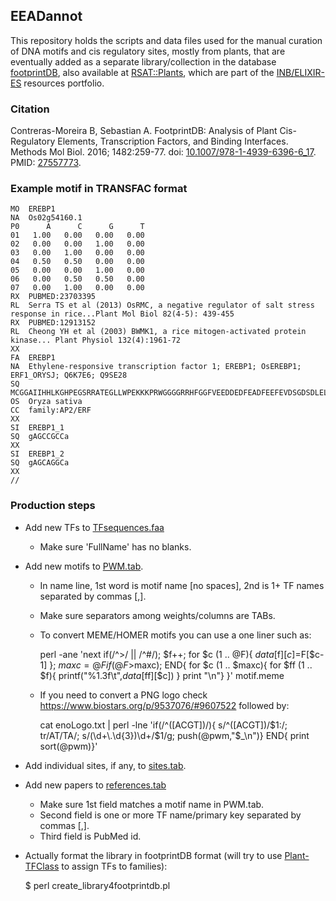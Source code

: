 ## EEADannot

This repository holds the scripts and data files used for the manual curation of DNA motifs and cis regulatory sites, 
mostly from plants, that are eventually added as a separate library/collection in the database 
[footprintDB](https://floresta.eead.csic.es/footprintdb), also available at [RSAT::Plants](https://rsat.eead.csic.es/plants),
which are part of the [INB/ELIXIR-ES](https://inb-elixir.es) resources portfolio.

### Citation

Contreras-Moreira B, Sebastian A. FootprintDB: Analysis of Plant Cis-Regulatory Elements, 
Transcription Factors, and Binding Interfaces. Methods Mol Biol. 2016; 1482:259-77. 
doi: [10.1007/978-1-4939-6396-6_17](https://doi.org/10.1007/978-1-4939-6396-6_17). PMID: [27557773](https://pubmed.ncbi.nlm.nih.gov/27557773).

### Example motif in TRANSFAC format

    MO  EREBP1
    NA  Os02g54160.1
    P0      A      C      G      T
    01   1.00   0.00   0.00   0.00
    02   0.00   0.00   1.00   0.00
    03   0.00   1.00   0.00   0.00
    04   0.50   0.50   0.00   0.00
    05   0.00   0.00   1.00   0.00
    06   0.00   0.50   0.50   0.00
    07   0.00   1.00   0.00   0.00
    RX  PUBMED:23703395
    RL  Serra TS et al (2013) OsRMC, a negative regulator of salt stress response in rice...Plant Mol Biol 82(4-5): 439-455
    RX  PUBMED:12913152
    RL  Cheong YH et al (2003) BWMK1, a rice mitogen-activated protein kinase... Plant Physiol 132(4):1961-72
    XX
    FA  EREBP1
    NA  Ethylene-responsive transcription factor 1; EREBP1; OsEREBP1; ERF1_ORYSJ; Q6K7E6; Q9SE28
    SQ  MCGGAIIHHLKGHPEGSRRATEGLLWPEKKKPRWGGGGRRHFGGFVEEDDEDFEADFEEFEVDSGDSDLELGEEDDDDVVEI...
    OS  Oryza sativa
    CC  family:AP2/ERF
    XX
    SI  EREBP1_1
    SQ  gAGCCGCCa
    XX
    SI  EREBP1_2
    SQ  gAGCAGGCa
    XX
    //

### Production steps

* Add new TFs to [TFsequences.faa](./TFsequences.faa)
  - Make sure 'FullName' has no blanks.

* Add new motifs to [PWM.tab](./PWM.tab).
  - In name line, 1st word is motif name [no spaces], 2nd is 1+ TF names separated by commas [,].
  - Make sure separators among weights/columns are TABs.
  - To convert MEME/HOMER motifs you can use a one liner such as:
  
      perl -ane 'next if(/^>/ || /^#/); $f++; for $c (1 .. @F){ $data[$f][$c]=$F[$c-1] }; $maxc=@F if(@F>$maxc); END{ for $c (1 .. $maxc){ for $ff (1 .. $f){ printf("%1.3f\t",$data[$ff][$c]) } print "\n"} }' motif.meme

  - If you need to convert a PNG logo check https://www.biostars.org/p/9537076/#9607522 followed by:

      cat enoLogo.txt | perl -lne 'if(/^([ACGT])/){ s/^([ACGT])/$1:/; tr/AT/TA/; s/(\d+\.\d{3})\d+/$1/g; push(@pwm,"$_\n")} END{ print sort(@pwm)}'

* Add individual sites, if any, to [sites.tab](./sites.tab).

* Add new papers to [references.tab](./references.tab)
  - Make sure 1st field matches a motif name in PWM.tab.
  - Second field is one or more TF name/primary key separated by commas [,].
  - Third field is PubMed id.

* Actually format the library in footprintDB format (will try to use [Plant-TFClass](https://doi.org/10.1016/j.tplants.2023.06.023) to assign TFs to families):

    $ perl create_library4footprintdb.pl
